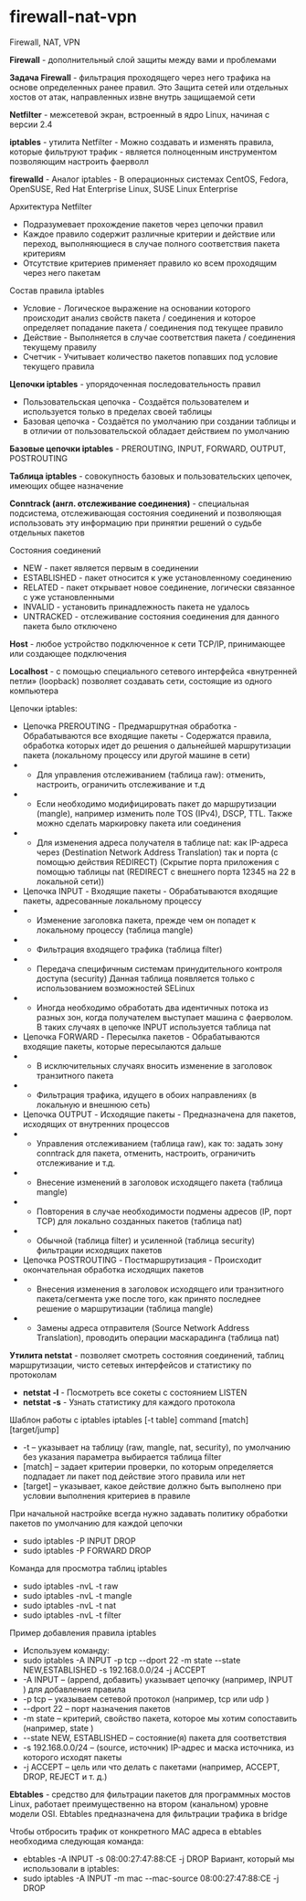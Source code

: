 # firewall-nat-vpn
Firewall, NAT, VPN

**Firewall** - дополнительный слой защиты между вами и проблемами

**Задача Firewall** - фильтрация проходящего через него трафика на основе определенных ранее правил. Это Защита сетей или отдельных хостов от атак, направленных извне внутрь защищаемой сети

**Netfilter** - межсетевой экран, встроенный в ядро Linux, начиная с версии 2.4

**iptables** - утилита Netfilter - Можно создавать и изменять правила, которые фильтруют трафик - является полноценным инструментом позволяющим настроить фаерволл

**firewalld** - Аналог iptables - В операционных системах CentOS, Fedora, OpenSUSE, Red Hat Enterprise Linux, SUSE Linux Enterprise

Архитектура Netfilter
- Подразумевает прохождение пакетов через цепочки правил
- Каждое правило содержит различные критерии и действие или переход, выполняющиеся в случае полного соответствия пакета критериям 
- Отсутствие критериев применяет правило ко всем проходящим через него пакетам

Cостав правила iptables
- Условие - Логическое выражение на основании которого происходит анализ свойств пакета / соединения и которое определяет попадание пакета / соединения под текущее правило
- Действие - Выполняется в случае соответствия пакета / соединения текущему правилу
- Счетчик - Учитывает количество пакетов попавших под условие текущего правила

**Цепочки iptables** - упорядоченная последовательность правил
- Пользовательская цепочка - Создаётся пользователем и используется только в пределах своей таблицы
- Базовая цепочка - Создаётся по умолчанию при создании таблицы и в отличии от пользовательской обладает действием по умолчанию

**Базовые цепочки iptables** - PREROUTING, INPUT, FORWARD, OUTPUT, POSTROUTING

**Таблица iptables** - совокупность базовых и пользовательских цепочек, имеющих общее назначение

**Conntrack (англ. отслеживание соединения)** - специальная подсистема, отслеживающая состояния соединений и позволяющая использовать эту информацию при принятии решений о судьбе отдельных пакетов

Состояния соединений
- NEW - пакет является первым в соединении
- ESTABLISHED - пакет относится к уже установленному соединению
- RELATED - пакет открывает новое соединение, логически связанное с уже установленными
- INVALID - установить принадлежность пакета не удалось
- UNTRACKED - отслеживание состояния соединения для данного пакета было отключено

**Host** - любое устройство подключенное к сети TCP/IP, принимающее или создающее подключения

**Localhost** - с помощью специального сетевого интерфейса «внутренней петли» (loopback) позволяет создавать сети, состоящие из одного компьютера

Цепочки iptables:
- Цепочка PREROUTING - Предмаршрутная обработка - Обрабатываются все входящие пакеты - Содержатся правила, обработка которых идет до решения о дальнейшей маршрутизации пакета (локальному процессу или другой машине в сети)
- - Для управления отслеживанием (таблица raw): отменить, настроить, ограничить отслеживание и т.д
- - Если необходимо модифицировать пакет до маршрутизации (mangle), например изменить поле TOS (IPv4), DSCP, TTL. Также можно сделать маркировку пакета или соединения
- - Для изменения адреса получателя в таблице nat: как IP-адреса через (Destination Network Address Translation) так и порта (с помощью действия REDIRECT) (Скрытие порта приложения с помощью таблицы nat (REDIRECT с внешнего порта 12345 на 22 в локальной сети))
- Цепочка INPUT - Входящие пакеты - Обрабатываются входящие пакеты, адресованные локальному процессу
- - Изменение заголовка пакета, прежде чем он попадет к локальному процессу (таблица mangle)
- - Фильтрация входящего трафика (таблица filter)
- - Передача специфичным системам принудительного контроля доступа (security) Данная таблица появляется только с использованием возможностей SELinux
- - Иногда необходимо обработать два идентичных потока из разных зон, когда получателем выступает машина с фаерволом. В таких случаях в цепочке INPUT используется таблица nat
- Цепочка FORWARD - Пересылка пакетов - Обрабатываются входящие пакеты, которые пересылаются дальше
- - В исключительных случаях вносить изменение в заголовок транзитного пакета
- - Фильтрация трафика, идущего в обоих направлениях (в локальную и внешнюю сеть)
- Цепочка OUTPUT - Исходящие пакеты - Предназначена для пакетов, исходящих от внутренних процессов
- - Управления отслеживанием (таблица raw), как то: задать зону conntrack для пакета, отменить, настроить, ограничить отслеживание и т.д.
- - Внесение изменений в заголовок исходящего пакета (таблица mangle)
- - Повторения в случае необходимости подмены адресов (IP, порт TCP) для локально созданных пакетов (таблица nat)
- - Обычной (таблица filter) и усиленной (таблица security) фильтрации исходящих пакетов
- Цепочка POSTROUTING - Постмаршрутизация - Происходит окончательная обработка исходящих пакетов
- - Внесения изменения в заголовок исходящего или транзитного пакета/сегмента уже после того, как принято последнее решение о маршрутизации (таблица mangle)
- - Замены адреса отправителя (Source Network Address Translation), проводить операции маскарадинга (таблица nat)

**Утилита netstat** - позволяет смотреть состояния соединений, таблиц маршрутизации, чисто сетевых интерфейсов и статистику по протоколам

- **netstat -l** - Посмотреть все сокеты с состоянием LISTEN
- **netstat -s** - Узнать статистику для каждого протокола

Шаблон работы с iptables
iptables [-t table] command [match] [target/jump]
- -t – указывает на таблицу (raw, mangle, nat, security), по умолчанию без указания параметра выбирается таблица filter
- [match] – задает критерии проверки, по которым определяется подпадает ли пакет под действие этого правила или нет
- [target] – указывает, какое действие должно быть выполнено при условии выполнения критериев в правиле

При начальной настройке всегда нужно задавать политику обработки пакетов по умолчанию для каждой цепочки
- sudo iptables -P INPUT DROP
- sudo iptables -P FORWARD DROP

Команда для просмотра таблиц iptables
- sudo iptables -nvL -t raw
- sudo iptables -nvL -t mangle
- sudo iptables -nvL -t nat
- sudo iptables -nvL -t filter

Пример добавления правила iptables
- Используем команду:
- sudo iptables -A INPUT -p tcp --dport 22 -m state --state NEW,ESTABLISHED -s 192.168.0.0/24 -j ACCEPT
- -A INPUT – (append, добавить) указывает цепочку (например, INPUT ) для добавления правила
- -p tcp – указываем сетевой протокол (например, tcp или udp )
- --dport 22 – порт назначения пакетов
- -m state – критерий, свойство пакета, которое мы хотим сопоставить (например, state )
- --state NEW, ESTABLISHED – состояние(я) пакета для соответствия
- -s 192.168.0.0/24 – (source, источник) IP-адрес и маска источника, из которого исходят пакеты
- -j ACCEPT – цель или что делать с пакетами (например, ACCEPT, DROP, REJECT и т. д.)

**Ebtables** - средство для фильтрации пакетов для программных мостов Linux, работает преимущественно на втором (канальном) уровне модели OSI. Ebtables предназначена для фильтрации трафика в bridge

Чтобы отбросить трафик от конкретного MAC адреса в ebtables необходима следующая команда:
- ebtables -A INPUT -s 08:00:27:47:88:CE -j DROP
Вариант, который мы использовали в iptables:
- sudo iptables -A INPUT -m mac --mac-source 08:00:27:47:88:CE -j DROP


